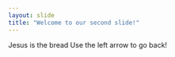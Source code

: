 ```yaml
---
layout: slide
title: "Welcome to our second slide!"
---
```

Jesus is the bread
Use the left arrow to go back!
